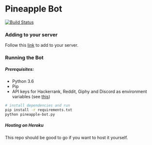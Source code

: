 # Pineapple Bot
[![Build Status](https://travis-ci.org/nickypy/pineapple-bot.svg?branch=master)](https://travis-ci.org/nickypy/pineapple-bot)

### Adding to your server
Follow this [link](install-pineapple-bot.herokuapp.com) to add to your server.


### Running the Bot

##### Prerequisites:
+ Python 3.6
+ Pip
+ API keys for Hackerrank, Reddit, Giphy and Discord as environment variables (see [this](https://github.com/nickypy/pineapple-bot/blob/master/worker/pineapple-bot.py))

```bash
# install dependencies and run
pip install -r requirements.txt
python pineapple-bot.py
```

##### Hosting on Heroku
This repo should be good to go if you want to host it yourself.


